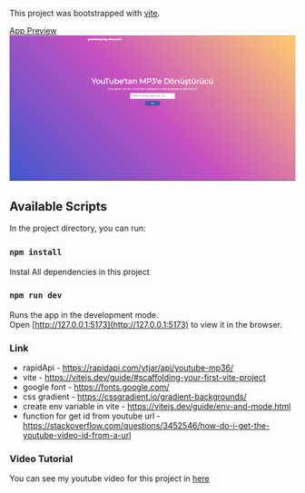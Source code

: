 This project was bootstrapped with [vite](https://vitejs.dev/guide/#scaffolding-your-first-vite-project).

<ins>App Preview</ins>
![Project Preview](./src/images/youtube2mp3.png)

## Available Scripts

In the project directory, you can run:

### `npm install`

Instal All dependencies in this project

### `npm run dev`

Runs the app in the development mode.<br />
Open [http://127.0.0.1:5173](http://127.0.0.1:5173) to view it in the browser.

### Link

- rapidApi - https://rapidapi.com/ytjar/api/youtube-mp36/
- vite - https://vitejs.dev/guide/#scaffolding-your-first-vite-project
- google font - https://fonts.google.com/
- css gradient - https://cssgradient.io/gradient-backgrounds/
- create env variable in vite - https://vitejs.dev/guide/env-and-mode.html
- function for get id from youtube url - https://stackoverflow.com/questions/3452546/how-do-i-get-the-youtube-video-id-from-a-url

### Video Tutorial

You can see my youtube video for this project in [here](https://youtu.be/TFX19GQ8LMQ)
